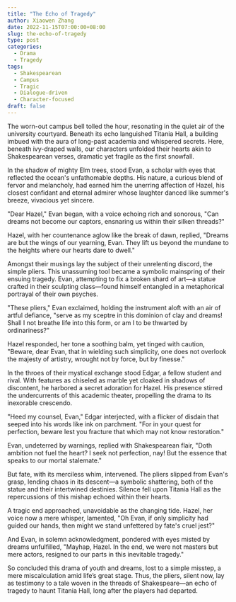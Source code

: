 ```yaml
---
title: "The Echo of Tragedy"
author: Xiaowen Zhang
date: 2022-11-15T07:00:00+08:00
slug: the-echo-of-tragedy
type: post
categories:
  - Drama
  - Tragedy
tags:
  - Shakespearean
  - Campus
  - Tragic
  - Dialogue-driven
  - Character-focused
draft: false
---
```


The worn-out campus bell tolled the hour, resonating in the quiet air of the university courtyard. Beneath its echo languished Titania Hall, a building imbued with the aura of long-past academia and whispered secrets. Here, beneath ivy-draped walls, our characters unfolded their hearts akin to Shakespearean verses, dramatic yet fragile as the first snowfall.

In the shadow of mighty Elm trees, stood Evan, a scholar with eyes that reflected the ocean's unfathomable depths. His nature, a curious blend of fervor and melancholy, had earned him the unerring affection of Hazel, his closest confidant and eternal admirer whose laughter danced like summer's breeze, vivacious yet sincere.

"Dear Hazel," Evan began, with a voice echoing rich and sonorous, "Can dreams not become our captors, ensnaring us within their silken threads?"

Hazel, with her countenance aglow like the break of dawn, replied, "Dreams are but the wings of our yearning, Evan. They lift us beyond the mundane to the heights where our hearts dare to dwell."

Amongst their musings lay the subject of their unrelenting discord, the simple pliers. This unassuming tool became a symbolic mainspring of their ensuing tragedy. Evan, attempting to fix a broken shard of art—a statue crafted in their sculpting class—found himself entangled in a metaphorical portrayal of their own psyches. 

"These pliers," Evan exclaimed, holding the instrument aloft with an air of artful defiance, "serve as my sceptre in this dominion of clay and dreams! Shall I not breathe life into this form, or am I to be thwarted by ordinariness?"

Hazel responded, her tone a soothing balm, yet tinged with caution, "Beware, dear Evan, that in wielding such simplicity, one does not overlook the majesty of artistry, wrought not by force, but by finesse."

In the throes of their mystical exchange stood Edgar, a fellow student and rival. With features as chiseled as marble yet cloaked in shadows of discontent, he harbored a secret adoration for Hazel. His presence stirred the undercurrents of this academic theater, propelling the drama to its inexorable crescendo.

"Heed my counsel, Evan," Edgar interjected, with a flicker of disdain that seeped into his words like ink on parchment. "For in your quest for perfection, beware lest you fracture that which may not know restoration."

Evan, undeterred by warnings, replied with Shakespearean flair, "Doth ambition not fuel the heart? I seek not perfection, nay! But the essence that speaks to our mortal stalemate."

But fate, with its merciless whim, intervened. The pliers slipped from Evan's grasp, lending chaos in its descent—a symbolic shattering, both of the statue and their intertwined destinies. Silence fell upon Titania Hall as the repercussions of this mishap echoed within their hearts.

A tragic end approached, unavoidable as the changing tide. Hazel, her voice now a mere whisper, lamented, "Oh Evan, if only simplicity had guided our hands, then might we stand unfettered by fate's cruel jest?"

And Evan, in solemn acknowledgment, pondered with eyes misted by dreams unfulfilled, "Mayhap, Hazel. In the end, we were not masters but mere actors, resigned to our parts in this inevitable tragedy."

So concluded this drama of youth and dreams, lost to a simple misstep, a mere miscalculation amid life’s great stage. Thus, the pliers, silent now, lay as testimony to a tale woven in the threads of Shakespeare—an echo of tragedy to haunt Titania Hall, long after the players had departed.